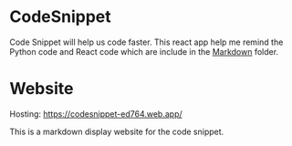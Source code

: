 # CodeSnippet

Code Snippet will help us code faster. This react app help me remind the Python code and React code which are include in the [Markdown](https://github.com/lit26/CodeSnippet/tree/main/src/markdown) folder.


# Website
Hosting: https://codesnippet-ed764.web.app/

This is a markdown display website for the code snippet.


